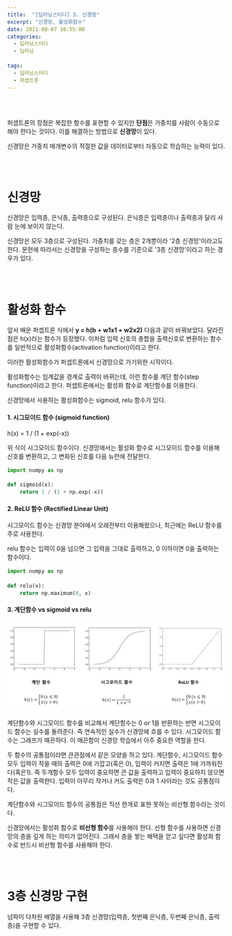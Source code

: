 ```yaml
---
title:  "[딥러닝스터디] 3. 신경망"
excerpt: "신경망, 활성화함수"
date: 2021-08-07 16:55:00
categories:
  - 딥러닝스터디
  - 딥러닝

tags:
  - 딥러닝스터디
  - 퍼셉트론
---
```


<br>
<br>

퍼셉트론의 장점은 복잡한 함수를 표현할 수 있지만
**단점**은 가중치를 사람이 수동으로 해야 한다는 것이다. 
이를 해결하는 방법으로 **신경망**이 있다.

신경망은 가중치 매개변수의 적절한 값을 데이터로부터 자동으로 학습하는 능력이 있다.

<br>
<br>

# 신경망

신경망은 입력층, 은닉층, 출력층으로 구성된다.
은닉층은 입력층이나 출력층과 달리 사람 눈에 보이지 않는다.

신경망은 모두 3층으로 구성된다. 가중치를 갖는 층은 2개뿐이라 '2층 신경망'이라고도 한다. 문헌에 따라서는 신경망을 구성하는 층수를 기준으로 '3층 신경망'이라고 하는 경우가 있다.

<br>
<br>

# 활성화 함수

앞서 배운 퍼셉트론 식에서 **y = h(b + w1x1 + w2x2)** 다음과 같이 바꿔보았다.
달라진 점은 h(x)라는 함수가 등장했다. 이처럼 입력 신호의 총합을 출력신호로 변환하는 함수를 일반적으로 활성화함수(activation function)이라고 한다.

이러한 활성화함수가 퍼셉트론에서 신경망으로 가기위한 시작이다.

활성화함수는 임계값을 경계로 출력이 바뀌는데, 이런 함수를 계단 함수(step function)이라고 한다.
퍼셉트론에서는 활성화 함수로 계단함수를 이용한다.

신경망에서 사용하는 활성화함수는 sigmoid, relu 함수가 있다.

#### 1. 시그모이드 함수 (sigmoid function)

h(x) = 1 / (1 + exp(-x))

위 식이 시그모이드 함수이다.
신경망에서는 활성화 함수로 시그모이드 함수를 이용해 신호를 변환하고, 그 변화된 신호를 다음 뉴런에 전달한다.

```python
import numpy as np

def sigmoid(x):
    return 1 / (1 + np.exp(-x)) 
```


#### 2. ReLU 함수 (Rectified Linear Unit)

시그모이드 함수는 신경망 분야에서 오래전부터 이용해왔으나, 최근에는 ReLU 함수를 주로 사용한다.

relu 함수는 입력이 0을 넘으면 그 입력을 그대로 출력하고, 0 이하이면 0을 출력하는 함수이다.

```python
import numpy as np

def relu(x):
    return np.maximum(0, x) 
```

#### 3. 계단함수 vs sigmoid vs relu

![activationfunction](/img/activationfunction.PNG?raw=true)

계단함수와 시그모이드 함수를 비교해서 계단함수는 0 or 1을 반환하는 반면 시그모이드 함수는 실수를 돌려준다. 즉 연속적인 실수가 신경망에 흐를 수 있다. 시그모이드 함수는 그래프가 매끈하다. 이 매끈함이 신경망 학습에서 아주 중요한 역할을 한다.

두 함수의 공통점이라면 큰관점에서 같은 모양을 하고 있다. 계단함수, 시그모이드 함수 모두 입력이 작을 때의 출력은 0에 가깝고(혹은 0), 입력이 커지면 출력은 1에 가까워진다(혹은1). 즉 두개함수 모두 입력이 중요하면 큰 값을 출력하고 입력이 중요하지 않으면 작은 값을 출력한다. 
입력이 아무리 작거나 커도 출력은 0과 1 사이라는 것도 공통점이다.

계단함수와 시그모이드 함수의 공통점은 직선 한개로 표현 못하는 비선형 함수라는 것이다.

신경망에서는 활성화 함수로 **비선형 함수**를 사용해야 한다. 선형 함수를 사용하면 신경망의 층을 깊게 하는 의미가 없어진다. 그래서 층을 쌓는 해택을 얻고 싶다면 활성화 함수로 반드시 비선형 함수를 사용해야 한다.

<br>
<br>

# 3층 신경망 구현

넘파이 다차원 배열을 사용해 3층 신경망(입력층, 첫번째 은닉층, 두번째 은닉층, 출력층)을 구현할 수 있다.
